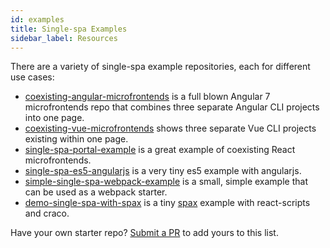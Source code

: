 ```yaml
---
id: examples
title: Single-spa Examples
sidebar_label: Resources
---
```


There are a variety of single-spa example repositories, each for different use cases:
- [coexisting-angular-microfrontends](https://github.com/joeldenning/coexisting-angular-microfrontends) is a full blown Angular 7 microfrontends repo that combines three separate Angular CLI projects into one page.
- [coexisting-vue-microfrontends](https://github.com/joeldenning/coexisting-vue-microfrontends) shows three separate Vue CLI projects existing within one page.
- [single-spa-portal-example](https://gitlab.com/TheMcMurder/single-spa-portal-example) is a great example of coexisting React microfrontends.
- [single-spa-es5-angularjs](https://github.com/joeldenning/single-spa-es5-angularjs) is a very tiny es5 example with angularjs.
- [simple-single-spa-webpack-example](https://github.com/joeldenning/simple-single-spa-webpack-example) is a small, simple example that can be used as a webpack starter.
- [demo-single-spa-with-spax](https://github.com/crossjs/spax/tree/master/packages/demo-single-spa) is a tiny [spax](https://spax.js.org) example with react-scripts and craco.

Have your own starter repo? [Submit a PR](https://github.com/CanopyTax/single-spa.js.org/edit/master/docs/examples.md) to add yours to this list.
